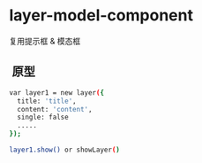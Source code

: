 # layer-model-component
复用提示框 &amp; 模态框

##  原型

```bash
var layer1 = new layer({
  title: 'title',
  content: 'content',
  single: false
  .....
});

layer1.show() or showLayer()



```
